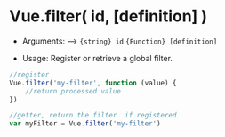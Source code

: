 # Vue.filter( id, [definition] )

* Arguments:
-->
    `{string} id`
    `{Function} [definition]`

* Usage:
Register or retrieve a global filter.

```js
//register
Vue.filter('my-filter', function (value) {
    //return processed value
})

//getter, return the filter  if registered
var myFilter = Vue.filter('my-filter')
```

